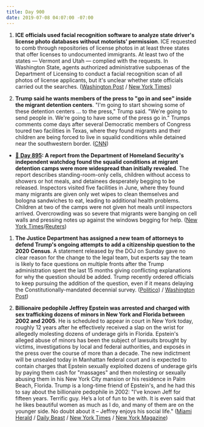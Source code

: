 ```yaml
---
title: Day 900
date: 2019-07-08 04:07:00 -07:00
---
```


1. **ICE officials used facial recognition software to analyze state driver's license photo databases without motorists' permission**. ICE requested to comb through repositories of license photos in at least three states that offer licenses to undocumented immigrants. At least two of the states — Vermont and Utah — complied with the requests. In Washington State, agents authorized administrative subpoenas of the Department of Licensing to conduct a facial recognition scan of all photos of license applicants, but it's unclear whether state officials carried out the searches. ([Washington Post](https://www.washingtonpost.com/technology/2019/07/07/fbi-ice-find-state-drivers-license-photos-are-gold-mine-facial-recognition-searches/?utm_term=.42ff1162888a) / [New York Times](https://www.nytimes.com/2019/07/07/us/politics/ice-drivers-licenses-facial-recognition.html))

2. **Trump said he wants members of the press to "go in and see" inside the migrant detention centers**. "I'm going to start showing some of these detention centers ... to the press," Trump said. "We're going to send people in. We're going to have some of the press go in." Trumps comments come days after several Democratic members of Congress toured two facilities in Texas, where they found migrants and their children are being forced to live in squalid conditions while detained near the southwestern border. ([CNN](https://www.cnn.com/2019/07/07/politics/trump-press-migrant-detention-centers/index.html))

* [📌 ](https://whatthefuckjusthappenedtoday.com/#1-a-report-from-the-department-of-ho)**[Day 895](https://whatthefuckjusthappenedtoday.com/#1-a-report-from-the-department-of-ho): A report from the Department of Homeland Security's independent watchdog found the squalid conditions at migrant detention camps were more widespread than initially revealed**. The report describes standing-room-only cells, children without access to showers or hot meals, and detainees desperately begging to be released. Inspectors visited five facilities in June, where they found many migrants are given only wet wipes to clean themselves and bologna sandwiches to eat, leading to additional health problems. Children at two of the camps were not given hot meals until inspectors arrived. Overcrowding was so severe that migrants were banging on cell walls and pressing notes up against the windows begging for help. ([New York Times](https://www.nytimes.com/2019/07/02/us/politics/border-center-migrant-detention.html)/[Reuters](https://www.reuters.com/article/us-usa-immigration-idUSKCN1TY1A5))

1. **The Justice Department has assigned a new team of attorneys to defend Trump's ongoing attempts to add a citizenship question to the 2020 Census**. A statement released by the DOJ on Sunday gave no clear reason for the change to the legal team, but experts say the team is likely to face questions on multiple fronts after the Trump administration spent the last 15 months giving conflicting explanations for why the question should be added. Trump recently ordered officials to keep pursuing the addition of the question, even if it means delaying the Constitutionally-mandated decennial survey. ([Politico](https://www.politico.com/story/2019/07/08/justice-department-census-citizenship-question-battle-1399523)) / [Washington Post](https://www.washingtonpost.com/world/national-security/justice-department-changing-lawyers-on-census-case/2019/07/07/18ba6650-a112-11e9-b732-41a79c2551bf_story.html))

2. **Billionaire pedophile Jeffrey Epstein was arrested and charged with sex trafficking dozens of minors in New York and Florida between 2002 and 2005**. He is scheduled to appear in court in New York today, roughly 12 years after he effectively received a slap on the wrist for allegedly molesting dozens of underage girls in Florida. Epstein's alleged abuse of minors has been the subject of lawsuits brought by victims, investigations by local and federal authorities, and exposés in the press over the course of more than a decade. The new indictment will be unsealed today in Manhattan federal court and is expected to contain charges that Epstein sexually exploited dozens of underage girls by paying them cash for "massages" and then molesting or sexually abusing them in his New York City mansion or his residence in Palm Beach, Florida. Trump is a long-time friend of Epstein's, and he had this to say about the billionaire pedophile in 2002: "I’ve known Jeff for fifteen years. Terrific guy. He’s a lot of fun to be with. It is even said that he likes beautiful women as much as I do, and many of them are on the younger side. No doubt about it – Jeffrey enjoys his social life." ([Miami Herald](https://www.miamiherald.com/news/state/florida/article232374872.html) / [Daily Beast](https://www.thedailybeast.com/jeffrey-epstein-arrested-for-sex-trafficking-of-minors-source) / [New York Times](https://www.nytimes.com/2019/07/07/nyregion/jeffrey-epstein-sex-trafficking.html) / [New York Magazine](http://nymag.com/nymetro/news/people/n_7912/))